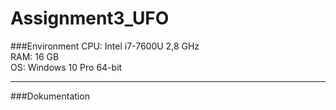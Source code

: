 # Assignment3_UFO
###Environment
CPU: Intel i7-7600U 2,8 GHz  
RAM: 16 GB  
OS: Windows 10 Pro 64-bit
***
###Dokumentation
